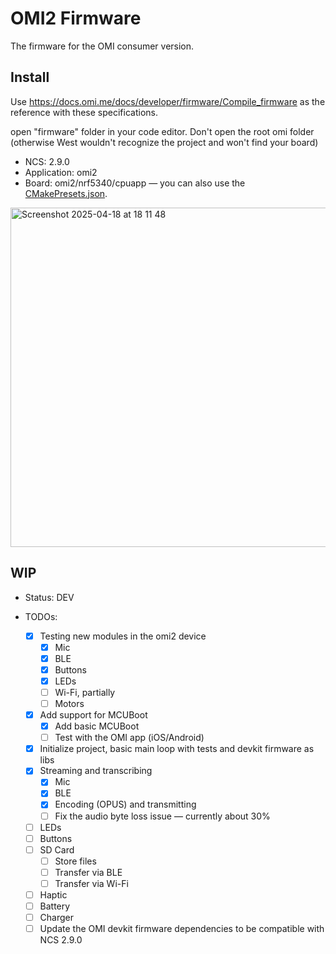 # OMI2 Firmware

The firmware for the OMI consumer version.

## Install

Use https://docs.omi.me/docs/developer/firmware/Compile_firmware as the reference with these specifications.

open "firmware" folder in your code editor. Don't open the root omi folder (otherwise West wouldn't recognize the project and won't find your board)

- NCS: 2.9.0
- Application: omi2
- Board: omi2/nrf5340/cpuapp — you can also use the [CMakePresets.json](CMakePresets.json).

 <img width="543" alt="Screenshot 2025-04-18 at 18 11 48" src="https://github.com/user-attachments/assets/2c5a642f-af66-46d2-8a56-e3a6e28034c6" />

## WIP

- Status: DEV

- TODOs:
  - [x] Testing new modules in the omi2 device
    - [x] Mic
    - [x] BLE
    - [x] Buttons
    - [x] LEDs
    - [ ] Wi-Fi, partially
    - [ ] Motors
  - [x] Add support for MCUBoot
    - [x] Add basic MCUBoot
    - [ ] Test with the OMI app (iOS/Android)
  - [x] Initialize project, basic main loop with tests and devkit firmware as libs
  - [x] Streaming and transcribing
    - [x] Mic
    - [x] BLE
    - [x] Encoding (OPUS) and transmitting
    - [ ] Fix the audio byte loss issue — currently about 30%
  - [ ] LEDs
  - [ ] Buttons
  - [ ] SD Card
    - [ ] Store files
    - [ ] Transfer via BLE
    - [ ] Transfer via Wi-Fi
  - [ ] Haptic
  - [ ] Battery
  - [ ] Charger
  - [ ] Update the OMI devkit firmware dependencies to be compatible with NCS 2.9.0
